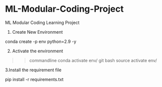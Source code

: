 # ML-Modular-Coding-Project
ML Modular Coding Learning Project

1. Create New Environment

conda create -p env python=2.9 -y

2. Activate the environment

>>commandline
conda activate env/
>>git bash
source activate env/

3.Install the requirement file

pip install -r requirements.txt


